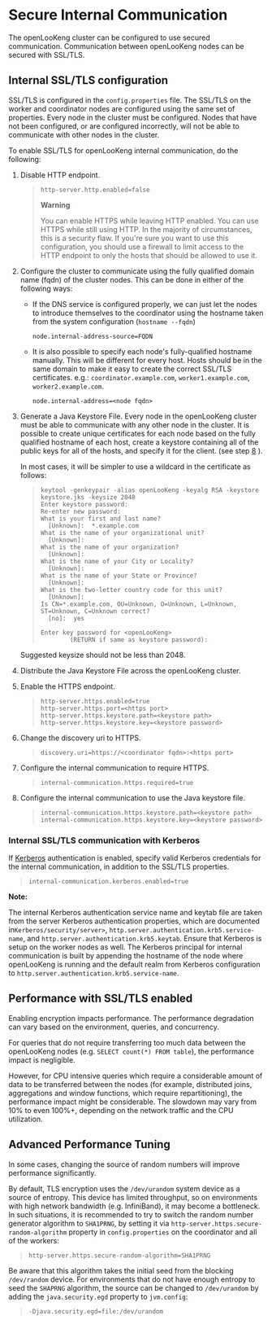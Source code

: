 
Secure Internal Communication
=============================

The openLooKeng cluster can be configured to use secured communication.  Communication between openLooKeng nodes can be secured with SSL/TLS.

Internal SSL/TLS configuration
------------------------------

SSL/TLS is configured in the `config.properties` file. The SSL/TLS on the worker and coordinator nodes are configured using the same set of properties. Every node in the cluster must be configured. Nodes that
have not been configured, or are configured incorrectly, will not be able to communicate with other nodes in the cluster.

To enable SSL/TLS for openLooKeng internal communication, do the following:

1.  Disable HTTP endpoint.

    > ``` properties
    > http-server.http.enabled=false
    > ```
    > 
    > 
    > **Warning**
    > 
    > You can enable HTTPS while leaving HTTP enabled. You can use HTTPS while still using HTTP. In the  majority of circumstances, this is a security flaw. If you're sure you want to use this configuration, you should use a firewall to limit access to the HTTP endpoint to only the hosts that should be allowed to use it.
    
2.  Configure the cluster to communicate using the fully qualified domain name (fqdn) of the cluster nodes. This can be done in either of the following ways:
    
    -   If the DNS service is configured properly, we can just let the nodes to introduce themselves to the coordinator using the hostname taken from the system configuration (`hostname --fqdn`)
    
        ``` properties
        node.internal-address-source=FQDN
        ```
    
    -   It is also possible to specify each node\'s fully-qualified hostname manually. This will be different for every host. Hosts should be in the same domain to make it easy to create the
        correct SSL/TLS certificates. e.g.: `coordinator.example.com`,
        `worker1.example.com`, `worker2.example.com`.
    
        ``` properties
        node.internal-address=<node fqdn>
        ```
    
3.  Generate a Java Keystore File. Every node in the openLooKeng cluster must be able to communicate with any other node in the cluster. It is possible to create unique certificates for each node based on the fully qualified hostname of each host, create a keystore containing all of the public keys for all of the hosts, and specify it for the client. (see step [8](#step08) ). 
    
    In most cases, it will be simpler to use a wildcard in the certificate as follows:
    
    > ``` shell
    > keytool -genkeypair -alias openLooKeng -keyalg RSA -keystore keystore.jks -keysize 2048
    > Enter keystore password:
    > Re-enter new password:
    > What is your first and last name?
    >   [Unknown]:  *.example.com
    > What is the name of your organizational unit?
    >   [Unknown]:
    > What is the name of your organization?
    >   [Unknown]:
    > What is the name of your City or Locality?
    >   [Unknown]:
    > What is the name of your State or Province?
    >   [Unknown]:
    > What is the two-letter country code for this unit?
    >   [Unknown]:
    > Is CN=*.example.com, OU=Unknown, O=Unknown, L=Unknown, ST=Unknown, C=Unknown correct?
    >   [no]:  yes
    >
    > Enter key password for <openLooKeng>
    >         (RETURN if same as keystore password):
    > ```
    Suggested keysize should not be less than 2048.
    
4. Distribute the Java Keystore File across the openLooKeng cluster.

5. Enable the HTTPS endpoint.

   > ``` properties
   > http-server.https.enabled=true
   > http-server.https.port=<https port>
   > http-server.https.keystore.path=<keystore path>
   > http-server.https.keystore.key=<keystore password>
   > ```

6. Change the discovery uri to HTTPS.

   > ``` properties
   > discovery.uri=https://<coordinator fqdn>:<https port>
   > ```

7. Configure the internal communication to require HTTPS.

   > ``` properties
   > internal-communication.https.required=true
   > ```

8. <a name = "step08"></a>Configure the internal communication to use the Java keystore file.

   > ``` properties
   > internal-communication.https.keystore.path=<keystore path>
   > internal-communication.https.keystore.key=<keystore password>
   > ```

### Internal SSL/TLS communication with Kerberos

If [Kerberos](server.md) authentication is enabled, specify valid Kerberos credentials for the internal communication, in addition to the SSL/TLS properties.

> ``` properties
> internal-communication.kerberos.enabled=true
> ```

**Note:**

The internal Kerberos authentication service name and keytab file are taken from the server Kerberos authentication properties, which are documented in`Kerberos/security/server>`, `http.server.authentication.krb5.service-name`, and `http.server.authentication.krb5.keytab`. Ensure that Kerberos is setup on the worker nodes as well. The Kerberos principal for internal communication is built by appending the hostname of the node where openLooKeng is running and the default realm from Kerberos configuration to `http.server.authentication.krb5.service-name`.


Performance with SSL/TLS enabled
--------------------------------

Enabling encryption impacts performance. The performance degradation can vary based on the environment, queries, and concurrency.

For queries that do not require transferring too much data between the openLooKeng nodes (e.g. `SELECT count(*) FROM table`), the performance impact is negligible.

However, for CPU intensive queries which require a considerable amount of data to be transferred between the nodes (for example, distributed joins, aggregations and window functions, which require repartitioning), the performance impact might be considerable. The slowdown may vary from 10% to even 100%+, depending on the network traffic and the CPU utilization.

Advanced Performance Tuning
---------------------------

In some cases, changing the source of random numbers will improve performance significantly.

By default, TLS encryption uses the `/dev/urandom` system device as a source of entropy. This device has limited throughput, so on environments with high network bandwidth (e.g. InfiniBand), it may become a bottleneck. In such situations, it is recommended to try to switch the random number generator algorithm to `SHA1PRNG`, by setting it via `http-server.https.secure-random-algorithm` property in `config.properties` on the coordinator and all of the workers:

> ``` properties
> http-server.https.secure-random-algorithm=SHA1PRNG
> ```

Be aware that this algorithm takes the initial seed from the blocking `/dev/random` device. For environments that do not have enough entropy to seed the `SHAPRNG` algorithm, the source can be changed to `/dev/urandom` by adding the `java.security.egd` property to `jvm.config`:

> ``` properties
> -Djava.security.egd=file:/dev/urandom
> ```
